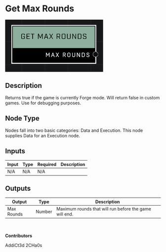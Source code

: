 # Get Max Rounds
![alt text](../../../.gitbook/assets/get-max-rounds.png)
## Description
Returns true if the game is currently Forge mode. Will return false in custom games. Use for debugging purposes.

## Node Type
Nodes fall into two basic categories: Data and Execution. This node supplies Data for an Execution node.

## Inputs
| Input | Type | Required | Description |
|------------------|------------------|----------|--------------------------------------------------------------|
| N/A | N/A | N/A | |

## Outputs
| Output | Type | Description |
|------------------|------------------|--------------------------------------------------------------|
| Max Rounds | Number | Maximum rounds that will run before the game will end. |

\
\
**Contributors**

AddiCt3d 2CHa0s